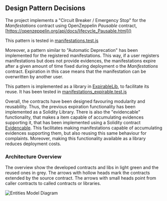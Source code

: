 ## Design Pattern Decisions

The project implements a "Circuit Breaker / Emergency Stop" for the *Manifestations* contract using OpenZeppelin *Pausable* contract, 
[https://openzeppelin.org/api/docs/lifecycle_Pausable.html]()

This pattern is tested in [manifestations.test.js](test/manifestations_pausable.test.js)

Moreover, a pattern similar to "Automatic Deprecation" has been implemented for the registered manifestations. This way, if a
user registers manifestations but does not provide evidences, the manifestations expire after a given amount of time fixed during
deployment o the *Manifestations* contract. Expiration in this case means that the manifestation can be overwritten by another user.

This pattern is implemented as a library in [ExpirableLib](contracts/ExpirableLib.sol), to facilitate its reuse. 
It has been tested in [manifestations_expirable.test.js](test/manifestations_expirable.test.js)

Overall, the contracts have been designed favouring modularity and reusability. Thus, the previous expiration functionality has been
implemented as a Solidity Library. There is also the "evidencable" functionality, that makes a item capable of accumulating evidences
supporting it, that has been implemented using a Solidity contract [Evidencable](contracts/Evidencable.sol). This facilitates
making manifestations capable of accumulating evidences supporting them, but also reusing this same behaviour for complaints. Moreover,
making this functionality available as a library reduces deployment costs.

### Architecture Overview

The overview show the developed contracts and libs in light green and the reused ones in grey. 
The arrows with hollow heads mark the contracts extended by the source contract.
The arrows with small heads point from caller contracts to called contracts or libraries. 

![Entities Model Diagram](http://www.plantuml.com/plantuml/svg/3SmnZiGW30NGFgV8NW3tK-KgZ6C14c3q-TOejzzqhthNPWPZzEElJUrnMw2VbLpx8uByIwMnnZUsGNtI9fFw47Z9A3v5VJrefR8_gRcCl6cG3AsDfWnOMcz_7fVD-yK_)
